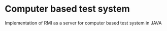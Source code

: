 # Computer based test system 
Implementation of RMI as a server for computer based test system in JAVA 
